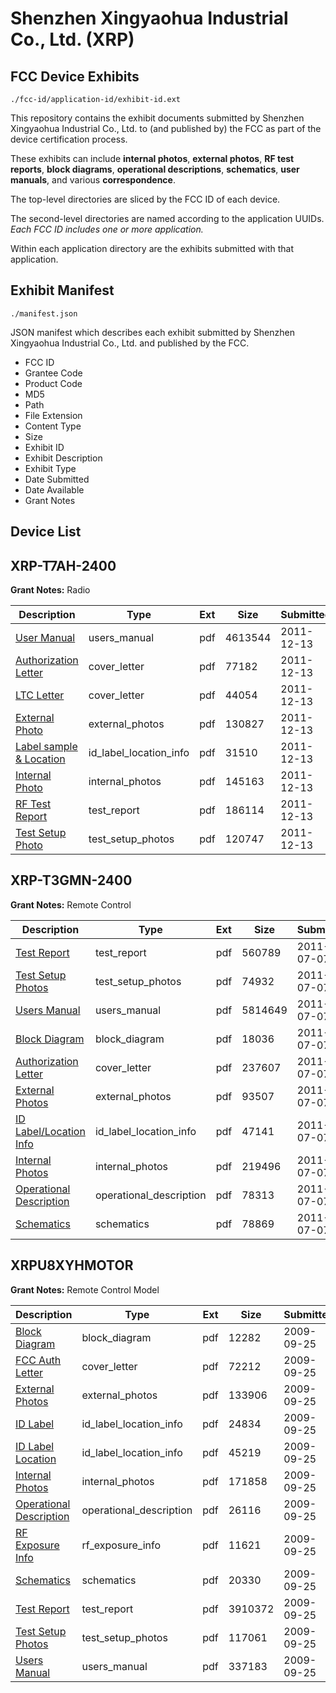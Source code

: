 # Shenzhen Xingyaohua Industrial Co., Ltd. (XRP)
## FCC Device Exhibits

```
./fcc-id/application-id/exhibit-id.ext
```

This repository contains the exhibit documents submitted by Shenzhen Xingyaohua Industrial Co., Ltd. to (and published by) the FCC as part of the device certification process.

These exhibits can include **internal photos**, **external photos**, **RF test reports**, **block diagrams**, **operational descriptions**, **schematics**, **user manuals**, and various **correspondence**.

The top-level directories are sliced by the FCC ID of each device.

The second-level directories are named according to the application UUIDs. *Each FCC ID includes one or more application.*

Within each application directory are the exhibits submitted with that application. 

## Exhibit Manifest

```
./manifest.json
```

JSON manifest which describes each exhibit submitted by Shenzhen Xingyaohua Industrial Co., Ltd. and published by the FCC.

- FCC ID
- Grantee Code
- Product Code
- MD5
- Path
- File Extension
- Content Type
- Size
- Exhibit ID
- Exhibit Description
- Exhibit Type
- Date Submitted
- Date Available
- Grant Notes

## Device List
## XRP-T7AH-2400
**Grant Notes:** Radio

| Description | Type | Ext | Size | Submitted | Available |
| ----------- | ---- | --- | ---- | --------- | --------- |
| [User Manual](XRP-T7AH-2400/de112aa8dbbeff79b8c754b11a8bd79a/1601195.pdf) | users_manual | pdf | 4613544 | 2011-12-13 | 2011-12-13 |
| [Authorization Letter](XRP-T7AH-2400/de112aa8dbbeff79b8c754b11a8bd79a/1601186.pdf) | cover_letter | pdf | 77182 | 2011-12-13 | 2011-12-13 |
| [LTC Letter](XRP-T7AH-2400/de112aa8dbbeff79b8c754b11a8bd79a/1601187.pdf) | cover_letter | pdf | 44054 | 2011-12-13 | 2011-12-13 |
| [External Photo](XRP-T7AH-2400/de112aa8dbbeff79b8c754b11a8bd79a/1601188.pdf) | external_photos | pdf | 130827 | 2011-12-13 | 2011-12-13 |
| [Label sample & Location](XRP-T7AH-2400/de112aa8dbbeff79b8c754b11a8bd79a/1601189.pdf) | id_label_location_info | pdf | 31510 | 2011-12-13 | 2011-12-13 |
| [Internal Photo](XRP-T7AH-2400/de112aa8dbbeff79b8c754b11a8bd79a/1601190.pdf) | internal_photos | pdf | 145163 | 2011-12-13 | 2011-12-13 |
| [RF Test Report](XRP-T7AH-2400/de112aa8dbbeff79b8c754b11a8bd79a/1601193.pdf) | test_report | pdf | 186114 | 2011-12-13 | 2011-12-13 |
| [Test Setup Photo](XRP-T7AH-2400/de112aa8dbbeff79b8c754b11a8bd79a/1601194.pdf) | test_setup_photos | pdf | 120747 | 2011-12-13 | 2011-12-13 |
## XRP-T3GMN-2400
**Grant Notes:** Remote Control

| Description | Type | Ext | Size | Submitted | Available |
| ----------- | ---- | --- | ---- | --------- | --------- |
| [Test Report](XRP-T3GMN-2400/1e98225b4559af790a23bde86b51e72a/1496664.pdf) | test_report | pdf | 560789 | 2011-07-07 | 2011-07-07 |
| [Test Setup Photos](XRP-T3GMN-2400/1e98225b4559af790a23bde86b51e72a/1496665.pdf) | test_setup_photos | pdf | 74932 | 2011-07-07 | 2011-07-07 |
| [Users Manual](XRP-T3GMN-2400/1e98225b4559af790a23bde86b51e72a/1496666.pdf) | users_manual | pdf | 5814649 | 2011-07-07 | 2011-07-07 |
| [Block Diagram](XRP-T3GMN-2400/1e98225b4559af790a23bde86b51e72a/1496658.pdf) | block_diagram | pdf | 18036 | 2011-07-07 | 2011-07-07 |
| [Authorization Letter](XRP-T3GMN-2400/1e98225b4559af790a23bde86b51e72a/1496657.pdf) | cover_letter | pdf | 237607 | 2011-07-07 | 2011-07-07 |
| [External Photos](XRP-T3GMN-2400/1e98225b4559af790a23bde86b51e72a/1496659.pdf) | external_photos | pdf | 93507 | 2011-07-07 | 2011-07-07 |
| [ID Label/Location Info](XRP-T3GMN-2400/1e98225b4559af790a23bde86b51e72a/1496660.pdf) | id_label_location_info | pdf | 47141 | 2011-07-07 | 2011-07-07 |
| [Internal Photos](XRP-T3GMN-2400/1e98225b4559af790a23bde86b51e72a/1496661.pdf) | internal_photos | pdf | 219496 | 2011-07-07 | 2011-07-07 |
| [Operational Description](XRP-T3GMN-2400/1e98225b4559af790a23bde86b51e72a/1496662.pdf) | operational_description | pdf | 78313 | 2011-07-07 | 2011-07-07 |
| [Schematics](XRP-T3GMN-2400/1e98225b4559af790a23bde86b51e72a/1496663.pdf) | schematics | pdf | 78869 | 2011-07-07 | 2011-07-07 |
## XRPU8XYHMOTOR
**Grant Notes:** Remote Control Model

| Description | Type | Ext | Size | Submitted | Available |
| ----------- | ---- | --- | ---- | --------- | --------- |
| [Block Diagram](XRPU8XYHMOTOR/d24a71612eab8963aa003058354599d7/1175668.pdf) | block_diagram | pdf | 12282 | 2009-09-25 | 2009-09-25 |
| [FCC Auth Letter](XRPU8XYHMOTOR/d24a71612eab8963aa003058354599d7/1175678.pdf) | cover_letter | pdf | 72212 | 2009-09-25 | 2009-09-25 |
| [External Photos](XRPU8XYHMOTOR/d24a71612eab8963aa003058354599d7/1175669.pdf) | external_photos | pdf | 133906 | 2009-09-25 | 2009-09-25 |
| [ID Label](XRPU8XYHMOTOR/d24a71612eab8963aa003058354599d7/1175670.pdf) | id_label_location_info | pdf | 24834 | 2009-09-25 | 2009-09-25 |
| [ID Label Location](XRPU8XYHMOTOR/d24a71612eab8963aa003058354599d7/1175671.pdf) | id_label_location_info | pdf | 45219 | 2009-09-25 | 2009-09-25 |
| [Internal Photos](XRPU8XYHMOTOR/d24a71612eab8963aa003058354599d7/1175672.pdf) | internal_photos | pdf | 171858 | 2009-09-25 | 2009-09-25 |
| [Operational Description](XRPU8XYHMOTOR/d24a71612eab8963aa003058354599d7/1175673.pdf) | operational_description | pdf | 26116 | 2009-09-25 | 2009-09-25 |
| [RF Exposure Info](XRPU8XYHMOTOR/d24a71612eab8963aa003058354599d7/1175679.pdf) | rf_exposure_info | pdf | 11621 | 2009-09-25 | 2009-09-25 |
| [Schematics](XRPU8XYHMOTOR/d24a71612eab8963aa003058354599d7/1175674.pdf) | schematics | pdf | 20330 | 2009-09-25 | 2009-09-25 |
| [Test Report](XRPU8XYHMOTOR/d24a71612eab8963aa003058354599d7/1175675.pdf) | test_report | pdf | 3910372 | 2009-09-25 | 2009-09-25 |
| [Test Setup Photos](XRPU8XYHMOTOR/d24a71612eab8963aa003058354599d7/1175676.pdf) | test_setup_photos | pdf | 117061 | 2009-09-25 | 2009-09-25 |
| [Users Manual](XRPU8XYHMOTOR/d24a71612eab8963aa003058354599d7/1175677.pdf) | users_manual | pdf | 337183 | 2009-09-25 | 2009-09-25 |
